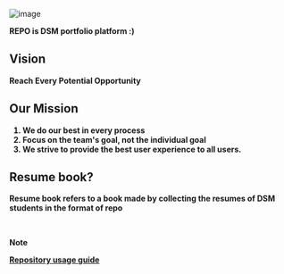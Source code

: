 ![image](https://github.com/user-attachments/assets/588fc5be-867e-461e-bd4c-3610a43b467b)

<aside>
<b>REPO is DSM portfolio platform :)<b/>

## **Vision**

Reach Every Potential Opportunity

## **Our Mission**

1. **We do our best in every process**
2. **Focus on the team's goal, not the individual goal**
3. **We strive to provide the best user experience to all users.**

## Resume book?

**Resume book refers to a book made by collecting the resumes of DSM students in the format of repo**

</aside>
<br/>

> [!NOTE]
>
> [Repository usage guide](https://shiny-laser-4b7.notion.site/REPO-f1d309ebf8344edd8f95a15a76130c5f?pvs=74)
